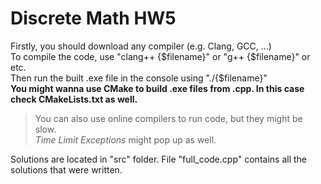 # Discrete Math HW5

Firstly, you should download any compiler (e.g. Clang, GCC, ...)  
To compile the code, use "clang++ {$filename}" or "g++ {$filename}" or etc.  
Then run the built .exe file in the console using "./{$filename}"  
**You might wanna use CMake to build .exe files from .cpp. In this case check CMakeLists.txt as well.**

> You can also use online compilers to run code, but they might be slow.  
> _Time Limit Exceptions_ might pop up as well.

Solutions are located in "src" folder.
File "full_code.cpp" contains all the solutions that were written.

